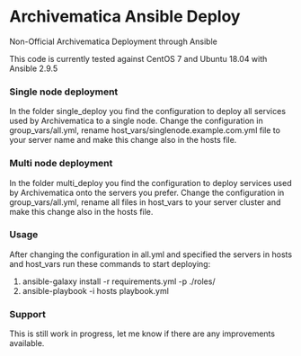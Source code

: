 # Archivematica Ansible Deploy #

Non-Official Archivematica Deployment through Ansible

This code is currently tested against CentOS 7 and Ubuntu 18.04 with Ansible 2.9.5

### Single node deployment ###
In the folder single_deploy you find the configuration to deploy all services used by Archivematica to a single node.
Change the configuration in group_vars/all.yml, rename host_vars/singlenode.example.com.yml file to your server name and make this change also in the hosts file.

### Multi node deployment ###
In the folder multi_deploy you find the configuration to deploy services used by Archivematica onto the servers you prefer.
Change the configuration in group_vars/all.yml, rename all files in host_vars to your server cluster and make this change also in the hosts file.

### Usage ###
After changing the configuration in all.yml and specified the servers in hosts and host_vars run these commands to start deploying:

1. ansible-galaxy install -r requirements.yml -p ./roles/
2. ansible-playbook -i hosts playbook.yml

### Support ###
This is still work in progress, let me know if there are any improvements available.
